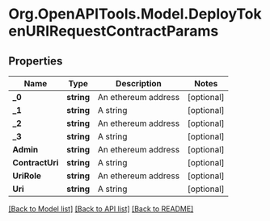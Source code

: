# Org.OpenAPITools.Model.DeployTokenURIRequestContractParams

## Properties

Name | Type | Description | Notes
------------ | ------------- | ------------- | -------------
**_0** | **string** | An ethereum address | [optional] 
**_1** | **string** | A string | [optional] 
**_2** | **string** | An ethereum address | [optional] 
**_3** | **string** | A string | [optional] 
**Admin** | **string** | An ethereum address | [optional] 
**ContractUri** | **string** | A string | [optional] 
**UriRole** | **string** | An ethereum address | [optional] 
**Uri** | **string** | A string | [optional] 

[[Back to Model list]](../README.md#documentation-for-models) [[Back to API list]](../README.md#documentation-for-api-endpoints) [[Back to README]](../README.md)

